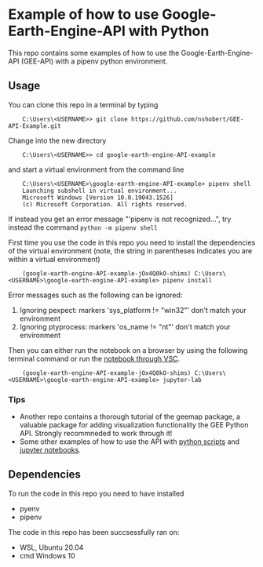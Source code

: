 # Example of how to use Google-Earth-Engine-API with Python 
This repo contains some examples of how to use the Google-Earth-Engine-API (GEE-API) with a pipenv python environment. 

## Usage 
You can clone this repo in a terminal by typing

        C:\Users\<USERNAME>> git clone https://github.com/nshobert/GEE-API-Example.git

Change into the new directory 

        C:\Users\<USERNAME>> cd google-earth-engine-API-example     

and start a virtual environment from the command line 

        C:\Users\<USERNAME>\google-earth-engine-API-example> pipenv shell 
        Launching subshell in virtual environment...
        Microsoft Windows [Version 10.0.19043.1526]
        (c) Microsoft Corporation. All rights reserved.

If instead you get an error message "'pipenv is not recognized...", try instead the command `python -m pipenv shell`

First time you use the code in this repo you need to install the dependencies of the virtual environment (note, the string in parentheses indicates you are within a virtual environment)

        (google-earth-engine-API-example-jOx4Q0kO-shims) C:\Users\<USERNAME>\google-earth-engine-API-example> pipenv install 

Error messages such as the following can be ignored:
1. Ignoring pexpect: markers 'sys_platform != "win32"' don't match your environment
2. Ignoring ptyprocess: markers 'os_name != "nt"' don't match your environment

Then you can either run the notebook on a browser by using the following terminal command or run the [notebook through VSC](https://code.visualstudio.com/learn/educators/notebooks).

        (google-earth-engine-API-example-jOx4Q0kO-shims) C:\Users\<USERNAME>\google-earth-engine-API-example> jupyter-lab     

### Tips 
- Another repo contains a thorough tutorial of the geemap package, a valuable package for adding visualization functionality the GEE Python API. Strongly recommneded to work through it!
- Some other examples of how to use the API with [python scripts](https://github.com/google/earthengine-api/tree/master/python/examples/py) and [jupyter notebooks](https://github.com/google/earthengine-api/tree/master/python/examples/ipynb). 

## Dependencies
To run the code in this repo you need to have installed 
- pyenv
- pipenv


The code in this repo has been succsessfully ran on: 
- WSL, Ubuntu 20.04 
- cmd Windows 10 
